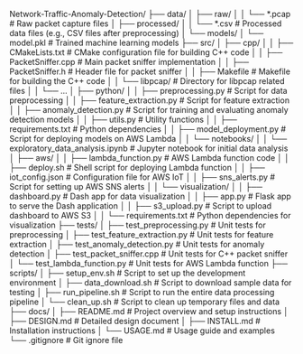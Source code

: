 Network-Traffic-Anomaly-Detection/
├── data/
│   ├── raw/
│   │   └── *.pcap                  # Raw packet capture files
│   ├── processed/
│   │   └── *.csv                   # Processed data files (e.g., CSV files after preprocessing)
│   └── models/
│       └── model.pkl               # Trained machine learning models
├── src/
│   ├── cpp/
│   │   ├── CMakeLists.txt          # CMake configuration file for building C++ code
│   │   ├── PacketSniffer.cpp       # Main packet sniffer implementation
│   │   ├── PacketSniffer.h         # Header file for packet sniffer
│   │   ├── Makefile                # Makefile for building the C++ code
│   │   └── libpcap/                # Directory for libpcap related files
│   │       └── ...
│   ├── python/
│   │   ├── preprocessing.py        # Script for data preprocessing
│   │   ├── feature_extraction.py   # Script for feature extraction
│   │   ├── anomaly_detection.py    # Script for training and evaluating anomaly detection models
│   │   ├── utils.py                # Utility functions
│   │   ├── requirements.txt        # Python dependencies
│   │   ├── model_deployment.py     # Script for deploying models on AWS Lambda
│   │   └── notebooks/
│   │       └── exploratory_data_analysis.ipynb # Jupyter notebook for initial data analysis
│   ├── aws/
│   │   ├── lambda_function.py      # AWS Lambda function code
│   │   ├── deploy.sh               # Shell script for deploying Lambda function
│   │   ├── iot_config.json         # Configuration file for AWS IoT
│   │   ├── sns_alerts.py           # Script for setting up AWS SNS alerts
│   │   └── visualization/
│   │       ├── dashboard.py        # Dash app for data visualization
│   │       ├── app.py              # Flask app to serve the Dash application
│   │       ├── s3_upload.py        # Script to upload dashboard to AWS S3
│   │       └── requirements.txt    # Python dependencies for visualization
├── tests/
│   ├── test_preprocessing.py       # Unit tests for preprocessing
│   ├── test_feature_extraction.py  # Unit tests for feature extraction
│   ├── test_anomaly_detection.py   # Unit tests for anomaly detection
│   ├── test_packet_sniffer.cpp     # Unit tests for C++ packet sniffer
│   └── test_lambda_function.py     # Unit tests for AWS Lambda function
├── scripts/
│   ├── setup_env.sh                # Script to set up the development environment
│   ├── data_download.sh            # Script to download sample data for testing
│   ├── run_pipeline.sh             # Script to run the entire data processing pipeline
│   └── clean_up.sh                 # Script to clean up temporary files and data
├── docs/
│   ├── README.md                   # Project overview and setup instructions
│   ├── DESIGN.md                   # Detailed design document
│   ├── INSTALL.md                  # Installation instructions
│   └── USAGE.md                    # Usage guide and examples
└── .gitignore                      # Git ignore file
